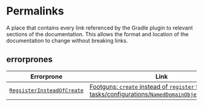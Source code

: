 # Permalinks

A place that contains every link referenced by the Gradle plugin to relevant sections of the documentation. This allows the format and location of the documentation to change without breaking links.

## errorprones

| Errorprone | Link |
| - | - |
| [`RegsisterInsteadOfCreate`](#errorprone:RegisterInsteadOfCreate) | [Footguns: `create` instead of `register` for tasks/configurations/`NamedDomainObjectContainer`s](guide/02-footguns.md#user-content-errorprone:RegisterInsteadOfCreate) |
